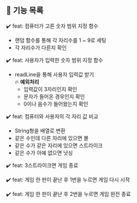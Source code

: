 ## 🌹 기능 목록
✔️ feat: 컴퓨터가 고른 숫자 범위 지정 함수    
- 랜덤 함수를 통해 각 자리수를 1 ~ 9로 세팅  
- 각 자리수가 다른지 확인     

✔️ feat: 사용자가 입력한 숫자 범위 지정 함수       
- readLine을 통해 사용자 입력값 받기         
🔥 **예외처리**
    - 입력값이 3자리인지 확인   
    - 문자가 들어온 경우인지 확인   
    - 0이나 음수가 들어왔는지 확인 

✔️ feat: 컴퓨터와 사용자의 각 자리 값 비교
- String형을 배열로 변환
- 같은 수인데 다른 자리에 있으면 볼  
- 같은 수가 같은 자리에 있으면 스트라이크  
- 같은 수가 아예 없으면 낫싱 

✔️ feat: 3스트라이크면 게임 종료

✔️ feat: 게임 한 판이 끝난 후 1번을 누르면 게임 다시 시작   

✔️ feat: 게임 한 판이 끝난 후 2번을 누르면 게임 완전 종료
